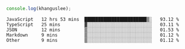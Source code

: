 ```js
console.log(khanguslee);
```

<!--START_SECTION:waka-->

```text
JavaScript   12 hrs 53 mins  ███████████████████████▒░   93.12 %
TypeScript   25 mins         ▓░░░░░░░░░░░░░░░░░░░░░░░░   03.11 %
JSON         12 mins         ▒░░░░░░░░░░░░░░░░░░░░░░░░   01.53 %
Markdown     9 mins          ▒░░░░░░░░░░░░░░░░░░░░░░░░   01.12 %
Other        9 mins          ▒░░░░░░░░░░░░░░░░░░░░░░░░   01.12 %
```

<!--END_SECTION:waka-->

<!--
**khanguslee/khanguslee** is a ✨ _special_ ✨ repository because its `README.md` (this file) appears on your GitHub profile.

Here are some ideas to get you started:

- 🔭 I’m currently working on ...
- 🌱 I’m currently learning ...
- 👯 I’m looking to collaborate on ...
- 🤔 I’m looking for help with ...
- 💬 Ask me about ...
- 📫 How to reach me: ...
- 😄 Pronouns: ...
- ⚡ Fun fact: ...
-->
